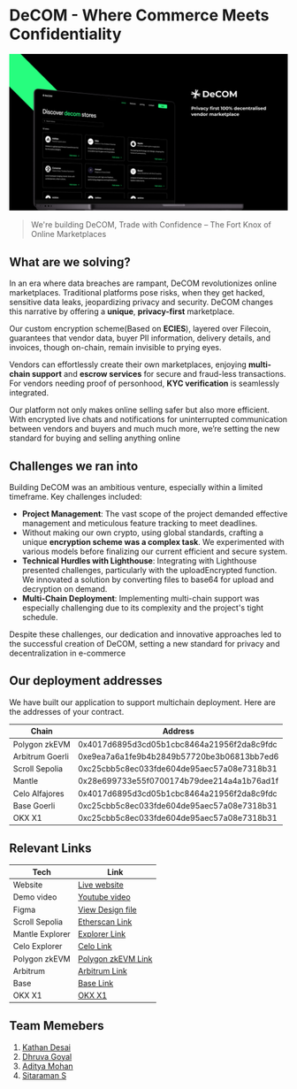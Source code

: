 # DeCOM - Where Commerce Meets Confidentiality

![Landing Image Comes here](./public/decom-landing.png)

> We're building DeCOM, Trade with Confidence – The Fort Knox of Online Marketplaces

## What are we solving?

In an era where data breaches are rampant, DeCOM revolutionizes online marketplaces. Traditional platforms pose risks, when they get hacked, sensitive data leaks, jeopardizing privacy and security. DeCOM changes this narrative by offering a **unique**, **privacy-first** marketplace.

Our custom encryption scheme(Based on **ECIES**), layered over Filecoin, guarantees that vendor data, buyer PII information, delivery details, and invoices, though on-chain, remain invisible to prying eyes.

Vendors can effortlessly create their own marketplaces, enjoying **multi-chain support** and **escrow services** for secure and fraud-less transactions. For vendors needing proof of personhood, **KYC verification** is seamlessly integrated.

Our platform not only makes online selling safer but also more efficient. With encrypted live chats and notifications for uninterrupted communication between vendors and buyers and much much more, we’re setting the new standard for buying and selling anything online

## Challenges we ran into

Building DeCOM was an ambitious venture, especially within a limited timeframe. Key challenges included:

- **Project Management**: The vast scope of the project demanded effective management and meticulous feature tracking to meet deadlines.
- Without making our own crypto, using global standards, crafting a unique **encryption scheme was a complex task**. We experimented with various models before finalizing our current efficient and secure system.
- **Technical Hurdles with Lighthouse**: Integrating with Lighthouse presented challenges, particularly with the uploadEncrypted function. We innovated a solution by converting files to base64 for upload and decryption on demand.
- **Multi-Chain Deployment**: Implementing multi-chain support was especially challenging due to its complexity and the project's tight schedule.

Despite these challenges, our dedication and innovative approaches led to the successful creation of DeCOM, setting a new standard for privacy and decentralization in e-commerce

## Our deployment addresses

We have built our application to support multichain deployment. Here are the addresses of your contract.

| Chain    | Address |
| -------- | ------- |
| Polygon zkEVM  | 0x4017d6895d3cd05b1cbc8464a21956f2da8c9fdc    |
| Arbitrum Goerli | 0xe9ea7a6a1fe9b4b2849b57720be3b06813bb7ed6     |
| Scroll Sepolia    | 0xc25cbb5c8ec033fde604de95aec57a08e7318b31    |
| Mantle  | 0x28e699733e55f0700174b79dee214a4a1b76ad1f    |
| Celo Alfajores    | 0x4017d6895d3cd05b1cbc8464a21956f2da8c9fdc    |
| Base Goerli    | 0xc25cbb5c8ec033fde604de95aec57a08e7318b31    |
| OKX X1    | 0xc25cbb5c8ec033fde604de95aec57a08e7318b31    |

## Relevant Links

| Tech    | Link |
| -------- | ------- |
| Website   | [Live website](https://decom-ethindia.vercel.app/)    |
| Demo video | [Youtube video](https://drive.google.com/file/d/1KedZXWx88NYvrG9nW1D5s9O6wkzlw7Ze/view?usp=sharing)     |
| Figma  | [View Design file](https://www.figma.com/file/S9vhU3SXR0YrHPo84UlJIi/DeCOM?type=design&node-id=4%3A65&mode=design&t=ffW8a8p8dUuEsGpg-1)    |
| Scroll Sepolia | [Etherscan Link](https://sepolia-blockscout.scroll.io/address/0xC25cBB5C8EC033Fde604De95aEc57a08E7318b31) |
| Mantle Explorer | [Explorer Link](https://explorer.mantle.xyz/address/0x28E699733E55F0700174b79Dee214a4a1B76aD1f) |
| Celo Explorer | [Celo Link](https://explorer.celo.org/alfajores/address/0x4017d6895D3cD05b1cBc8464A21956f2dA8C9FDc) |
| Polygon zkEVM | [Polygon zkEVM Link](https://testnet-zkevm.polygonscan.com/address/0x4017d6895d3cd05b1cbc8464a21956f2da8c9fdc) |
| Arbitrum | [Arbitrum Link](https://testnet.arbiscan.io/address/0xe9ea7a6a1fe9b4b2849b57720be3b06813bb7ed6) |
| Base | [Base Link](https://goerli.basescan.org/address/0xc25cbb5c8ec033fde604de95aec57a08e7318b31) |
| OKX X1 | [OKX X1](https://www.oklink.com/x1-test/address/0xc25cbb5c8ec033fde604de95aec57a08e7318b31) |


## Team Memebers 

1. [Kathan Desai](https://github.com/kathan3009)
2. [Dhruva Goyal](https://github.com/shero4)
3. [Aditya Mohan](https://github.com/adityamhn)
4. [Sitaraman S](https://github.com/hackerbone)
